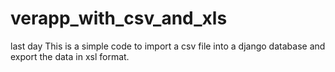 # verapp_with_csv_and_xls
last day
This is a simple code to import a csv file into a django database and export the data in xsl format.
